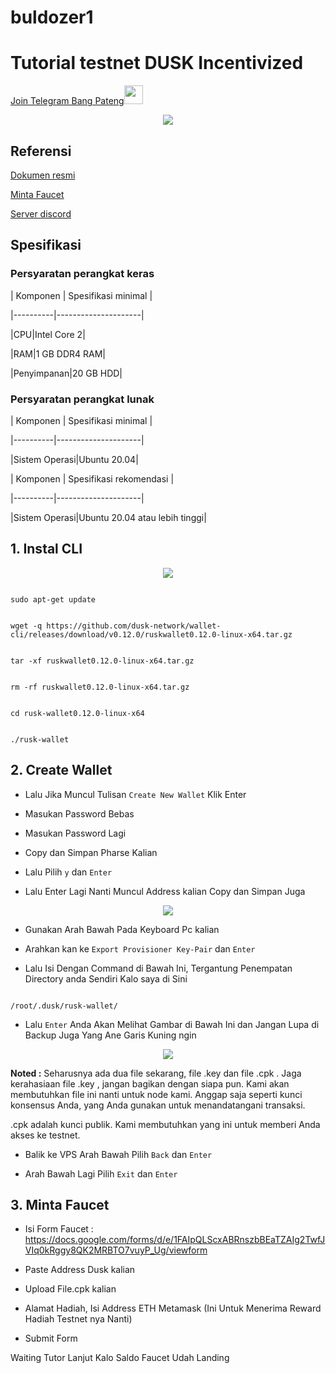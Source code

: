 # buldozer1
# Tutorial testnet DUSK Incentivized

<p style="font-size:14px" align="right">

<a href="https://t.me/bangpateng_airdrop" target="_blank">Join Telegram Bang Pateng<img src="https://user-images.githubusercontent.com/50621007/183283867-56b4d69f-bc6e-4939-b00a-72aa019d1aea.png" width="30"/></a>

</p>

<p align="center">

  <img height="auto" width="auto" src="https://user-images.githubusercontent.com/38981255/202432156-50a53f84-3d5d-40da-950c-0d9e62c2e4b4.jpg">

</p>

## Referensi

[Dokumen resmi](https://dusk.network/pages/incentivized-testnet#Wallet)

[Minta Faucet](https://docs.google.com/forms/d/e/1FAIpQLScxABRnszbBEaTZAIg2TwfJVIq0kRggy8QK2MRBTO7vuyP_Ug/viewform)

[Server discord](https://discord.gg/dusknetwork)

## Spesifikasi

### Persyaratan perangkat keras

| Komponen | Spesifikasi minimal |

|----------|---------------------|

|CPU|Intel Core 2|

|RAM|1 GB DDR4 RAM|

|Penyimpanan|20 GB HDD|

### Persyaratan perangkat lunak

| Komponen | Spesifikasi minimal |

|----------|---------------------|

|Sistem Operasi|Ubuntu 20.04|

| Komponen | Spesifikasi rekomendasi |

|----------|---------------------|

|Sistem Operasi|Ubuntu 20.04 atau lebih tinggi|

## 1. Instal CLI

<p align="center">

  <img height="auto" width="auto" src="https://user-images.githubusercontent.com/38981255/202432162-68e7828e-e917-4636-83a4-5c7969356313.png">

</p>

```

sudo apt-get update

```

```

wget -q https://github.com/dusk-network/wallet-cli/releases/download/v0.12.0/ruskwallet0.12.0-linux-x64.tar.gz

```

```

tar -xf ruskwallet0.12.0-linux-x64.tar.gz

```

```

rm -rf ruskwallet0.12.0-linux-x64.tar.gz

```

```

cd rusk-wallet0.12.0-linux-x64

```

```

./rusk-wallet

```

## 2. Create Wallet

- Lalu Jika Muncul Tulisan `Create New Wallet` Klik Enter

- Masukan Password Bebas

- Masukan Password Lagi

- Copy dan Simpan Pharse Kalian

- Lalu Pilih `y` dan `Enter`

- Lalu Enter Lagi Nanti Muncul Address kalian Copy dan Simpan Juga

<p align="center">

  <img height="auto" width="auto" src="https://user-images.githubusercontent.com/38981255/202432143-2ca75493-230f-441a-9389-7165b80019f0.jpg">

</p>

- Gunakan Arah Bawah Pada Keyboard Pc kalian

- Arahkan kan ke `Export Provisioner Key-Pair` dan `Enter`

- Lalu Isi Dengan Command di Bawah Ini, Tergantung Penempatan Directory anda Sendiri Kalo saya di Sini

```

/root/.dusk/rusk-wallet/

```

- Lalu `Enter` Anda Akan Melihat Gambar di Bawah Ini dan Jangan Lupa di Backup Juga Yang Ane Garis Kuning ngin

<p align="center">

  <img height="auto" width="auto" src="https://user-images.githubusercontent.com/38981255/202432152-3e5578a6-9b21-4cd2-adab-8b132fd111d4.PNG">

</p>

**Noted :** Seharusnya ada dua file sekarang, file .key dan file .cpk . Jaga kerahasiaan file .key , jangan bagikan dengan siapa pun. Kami akan membutuhkan file ini nanti untuk node kami. Anggap saja seperti kunci konsensus Anda, yang Anda gunakan untuk menandatangani transaksi.

.cpk adalah kunci publik. Kami membutuhkan yang ini untuk memberi Anda akses ke testnet.

- Balik ke VPS Arah Bawah Pilih `Back` dan `Enter`

- Arah Bawah Lagi Pilih `Exit` dan `Enter`

## 3. Minta Faucet

- Isi Form Faucet : https://docs.google.com/forms/d/e/1FAIpQLScxABRnszbBEaTZAIg2TwfJVIq0kRggy8QK2MRBTO7vuyP_Ug/viewform

- Paste Address Dusk kalian

- Upload File.cpk kalian 

- Alamat Hadiah, Isi Address ETH Metamask (Ini Untuk Menerima Reward Hadiah Testnet nya Nanti)

- Submit Form

Waiting Tutor Lanjut Kalo Saldo Faucet Udah Landing
